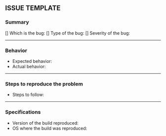 ## ISSUE TEMPLATE

### Summary
[] Which is the bug: 
[] Type of the bug:
[] Severity of the bug:

***

### Behavior
- Expected behavior:
- Actual behavior:

***

### Steps to reproduce the problem
- Steps to follow:

***

### Specifications
- Version of the build reproduced:
- OS where the build was reproduced:
